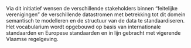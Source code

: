 Via dit initiatief wensen de verschillende stakeholders binnen “feitelijke verenigingen” de verschillende datastromen met betrekking tot dit domein semantisch te modelleren en de structuur van de data te standaardiseren. Het vocabularium wordt opgebouwd op basis van internationale standaarden en Europese standaarden en in lijn gebracht met vigerende Vlaamse regelgeving.
